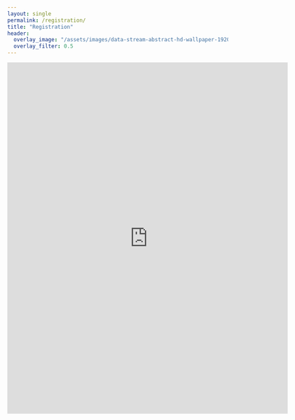 ```yaml
---
layout: single
permalink: /registration/
title: "Registration"
header:
  overlay_image: "/assets/images/data-stream-abstract-hd-wallpaper-1920x1080-2373.jpg"
  overlay_filter: 0.5
---
```


<iframe src="https://docs.google.com/forms/d/e/1FAIpQLSd9WrBvH98tGuK-DjbJMrJpkkpD8fi-kIrTGc7B8fm02HBLmg/viewform?embedded=true" width="640" height="803" frameborder="0" marginheight="0" marginwidth="0">Loading…</iframe>